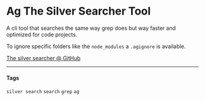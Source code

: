 # Ag The Silver Searcher Tool

A cli tool that searches the same way grep does but way faster and optimized for code projects.

To ignore specific folders like the `node_modules` a `.agignore` is available.


[The silver searcher @ GitHub](https://github.com/ggreer/the_silver_searcher)

---

#### Tags
`silver search` `search` `grep` `ag`
